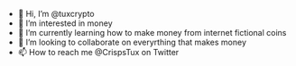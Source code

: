 - 👋 Hi, I’m @tuxcrypto
- 👀 I’m interested in money
- 🌱 I’m currently learning how to make money from internet fictional coins
- 💞️ I’m looking to collaborate on everyrthing that makes money
- 📫 How to reach me @CrispsTux on Twitter

<!---
tuxcrypto/tuxcrypto is a ✨ special ✨ repository because its `README.md` (this file) appears on your GitHub profile.
You can click the Preview link to take a look at your changes.
--->
